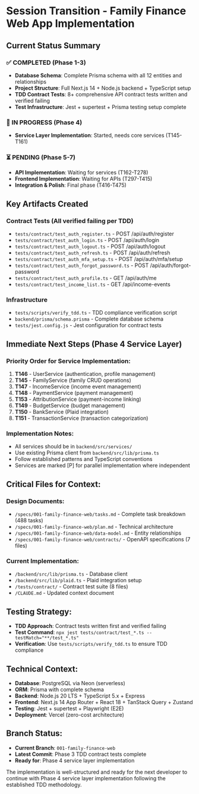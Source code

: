 # Session Transition - Family Finance Web App Implementation

## Current Status Summary

### ✅ COMPLETED (Phase 1-3)
- **Database Schema**: Complete Prisma schema with all 12 entities and relationships
- **Project Structure**: Full Next.js 14 + Node.js backend + TypeScript setup
- **TDD Contract Tests**: 8+ comprehensive API contract tests written and verified failing
- **Test Infrastructure**: Jest + supertest + Prisma testing setup complete

### 🚧 IN PROGRESS (Phase 4)
- **Service Layer Implementation**: Started, needs core services (T145-T161)

### ⏳ PENDING (Phase 5-7)
- **API Implementation**: Waiting for services (T162-T278)
- **Frontend Implementation**: Waiting for APIs (T297-T415)
- **Integration & Polish**: Final phase (T416-T475)

## Key Artifacts Created

### Contract Tests (All verified failing per TDD)
- `tests/contract/test_auth_register.ts` - POST /api/auth/register
- `tests/contract/test_auth_login.ts` - POST /api/auth/login
- `tests/contract/test_auth_logout.ts` - POST /api/auth/logout
- `tests/contract/test_auth_refresh.ts` - POST /api/auth/refresh
- `tests/contract/test_auth_mfa_setup.ts` - POST /api/auth/mfa/setup
- `tests/contract/test_auth_forgot_password.ts` - POST /api/auth/forgot-password
- `tests/contract/test_auth_profile.ts` - GET /api/auth/me
- `tests/contract/test_income_list.ts` - GET /api/income-events

### Infrastructure
- `tests/scripts/verify_tdd.ts` - TDD compliance verification script
- `backend/prisma/schema.prisma` - Complete database schema
- `tests/jest.config.js` - Jest configuration for contract tests

## Immediate Next Steps (Phase 4 Service Layer)

### Priority Order for Service Implementation:
1. **T146** - UserService (authentication, profile management)
2. **T145** - FamilyService (family CRUD operations)
3. **T147** - IncomeService (income event management)
4. **T148** - PaymentService (payment management)
5. **T153** - AttributionService (payment-income linking)
6. **T149** - BudgetService (budget management)
7. **T150** - BankService (Plaid integration)
8. **T151** - TransactionService (transaction categorization)

### Implementation Notes:
- All services should be in `backend/src/services/`
- Use existing Prisma client from `backend/src/lib/prisma.ts`
- Follow established patterns and TypeScript conventions
- Services are marked [P] for parallel implementation where independent

## Critical Files for Context:

### Design Documents:
- `/specs/001-family-finance-web/tasks.md` - Complete task breakdown (488 tasks)
- `/specs/001-family-finance-web/plan.md` - Technical architecture
- `/specs/001-family-finance-web/data-model.md` - Entity relationships
- `/specs/001-family-finance-web/contracts/` - OpenAPI specifications (7 files)

### Current Implementation:
- `/backend/src/lib/prisma.ts` - Database client
- `/backend/src/lib/plaid.ts` - Plaid integration setup
- `/tests/contract/` - Contract test suite (8 files)
- `/CLAUDE.md` - Updated context document

## Testing Strategy:
- **TDD Approach**: Contract tests written first and verified failing
- **Test Command**: `npx jest tests/contract/test_*.ts --testMatch="**/test_*.ts"`
- **Verification**: Use `tests/scripts/verify_tdd.ts` to ensure TDD compliance

## Technical Context:
- **Database**: PostgreSQL via Neon (serverless)
- **ORM**: Prisma with complete schema
- **Backend**: Node.js 20 LTS + TypeScript 5.x + Express
- **Frontend**: Next.js 14 App Router + React 18 + TanStack Query + Zustand
- **Testing**: Jest + supertest + Playwright (E2E)
- **Deployment**: Vercel (zero-cost architecture)

## Branch Status:
- **Current Branch**: `001-family-finance-web`
- **Latest Commit**: Phase 3 TDD contract tests complete
- **Ready for**: Phase 4 service layer implementation

The implementation is well-structured and ready for the next developer to continue with Phase 4 service layer implementation following the established TDD methodology.